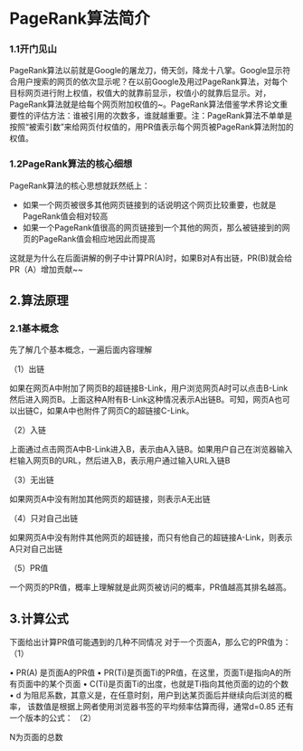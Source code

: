 # PageRank算法简介
### 1.1开门见山
PageRank算法以前就是Google的屠龙刀，倚天剑，降龙十八掌。Google显示符合用户搜索的网页的依次显示呢？在以前Google及用过PageRank算法，对每个目标网页进行附上权值，权值大的就靠前显示，权值小的就靠后显示。对，PageRank算法就是给每个网页附加权值的~。PageRank算法借鉴学术界论文重要性的评估方法：谁被引用的次数多，谁就越重要。注：PageRank算法不单单是按照“被索引数”来给网页付权值的，用PR值表示每个网页被PageRank算法附加的权值。
### 1.2PageRank算法的核心细想

PageRank算法的核心思想就跃然纸上：

 * 如果一个网页被很多其他网页链接到的话说明这个网页比较重要，也就是PageRank值会相对较高
 * 如果一个PageRank值很高的网页链接到一个其他的网页，那么被链接到的网页的PageRank值会相应地因此而提高

这就是为什么在后面讲解的例子中计算PR(A)时，如果B对A有出链，PR(B)就会给PR（A）增加贡献~~
## 2.算法原理
### 2.1基本概念

先了解几个基本概念，一遍后面内容理解

（1）出链

如果在网页A中附加了网页B的超链接B-Link，用户浏览网页A时可以点击B-Link然后进入网页B。上面这种A附有B-Link这种情况表示A出链B。可知，网页A也可以出链C，如果A中也附件了网页C的超链接C-Link。

（2）入链

上面通过点击网页A中B-Link进入B，表示由A入链B。如果用户自己在浏览器输入栏输入网页B的URL，然后进入B，表示用户通过输入URL入链B

（3）无出链

如果网页A中没有附加其他网页的超链接，则表示A无出链

（4）只对自己出链

如果网页A中没有附件其他网页的超链接，而只有他自己的超链接A-Link，则表示A只对自己出链

（5）PR值

一个网页的PR值，概率上理解就是此网页被访问的概率，PR值越高其排名越高。
## 3.计算公式

下面给出计算PR值可能遇到的几种不同情况
对于一个页面A，那么它的PR值为：
（1）
 
•	PR(A) 是页面A的PR值
•	PR(Ti)是页面Ti的PR值，在这里，页面Ti是指向A的所有页面中的某个页面
•	C(Ti)是页面Ti的出度，也就是Ti指向其他页面的边的个数
•	d 为阻尼系数，其意义是，在任意时刻，用户到达某页面后并继续向后浏览的概率，
该数值是根据上网者使用浏览器书签的平均频率估算而得，通常d=0.85
还有一个版本的公式：
（2）
 

N为页面的总数

